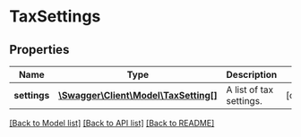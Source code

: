 # TaxSettings

## Properties
Name | Type | Description | Notes
------------ | ------------- | ------------- | -------------
**settings** | [**\Swagger\Client\Model\TaxSetting[]**](TaxSetting.md) | A list of tax settings. | [optional] 

[[Back to Model list]](../../README.md#documentation-for-models) [[Back to API list]](../../README.md#documentation-for-api-endpoints) [[Back to README]](../../README.md)


